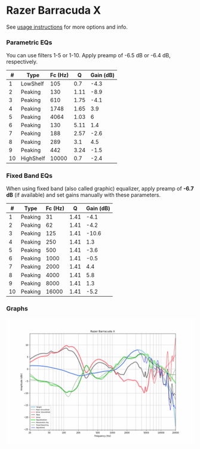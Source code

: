 # Razer Barracuda X
See [usage instructions](https://github.com/jaakkopasanen/AutoEq#usage) for more options and info.

### Parametric EQs
You can use filters 1-5 or 1-10. Apply preamp of -6.5 dB or -6.4 dB, respectively.

|   # | Type      |   Fc (Hz) |    Q |   Gain (dB) |
|-----|-----------|-----------|------|-------------|
|   1 | LowShelf  |       105 | 0.7  |        -4.3 |
|   2 | Peaking   |       130 | 1.11 |        -8.9 |
|   3 | Peaking   |       610 | 1.75 |        -4.1 |
|   4 | Peaking   |      1748 | 1.65 |         3.9 |
|   5 | Peaking   |      4064 | 1.03 |         6   |
|   6 | Peaking   |       130 | 5.11 |         1.4 |
|   7 | Peaking   |       188 | 2.57 |        -2.6 |
|   8 | Peaking   |       289 | 3.1  |         4.5 |
|   9 | Peaking   |       442 | 3.24 |        -1.5 |
|  10 | HighShelf |     10000 | 0.7  |        -2.4 |

### Fixed Band EQs
When using fixed band (also called graphic) equalizer, apply preamp of **-6.7 dB** (if available) and set gains manually with these parameters.

|   # | Type    |   Fc (Hz) |    Q |   Gain (dB) |
|-----|---------|-----------|------|-------------|
|   1 | Peaking |        31 | 1.41 |        -4.1 |
|   2 | Peaking |        62 | 1.41 |        -4.2 |
|   3 | Peaking |       125 | 1.41 |       -10.6 |
|   4 | Peaking |       250 | 1.41 |         1.3 |
|   5 | Peaking |       500 | 1.41 |        -3.6 |
|   6 | Peaking |      1000 | 1.41 |        -0.5 |
|   7 | Peaking |      2000 | 1.41 |         4.4 |
|   8 | Peaking |      4000 | 1.41 |         5.8 |
|   9 | Peaking |      8000 | 1.41 |         1.3 |
|  10 | Peaking |     16000 | 1.41 |        -5.2 |

### Graphs
![](./Razer%20Barracuda%20X.png)

